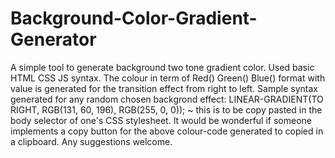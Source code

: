 # Background-Color-Gradient-Generator
A simple tool to generate background two tone gradient color. Used basic HTML CSS JS syntax. The colour in term of Red() Green() Blue() format with value is generated for the transition effect from right to left. Sample syntax generated for any random chosen backgrond effect: LINEAR-GRADIENT(TO RIGHT, RGB(131, 60, 196), RGB(255, 0, 0)); ~ this is to be copy pasted in the body selector of one's CSS stylesheet. It would be wonderful if someone implements a copy button for the above colour-code generated to copied in a clipboard. Any suggestions welcome.
